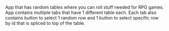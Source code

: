 App that has random tables where you can roll stuff needed for RPG games.
App contains multiple tabs that have 1 different table each.
Each tab also contains button to select 1 random row and 1 button to select specific row by id that is spliced to top of the table.
